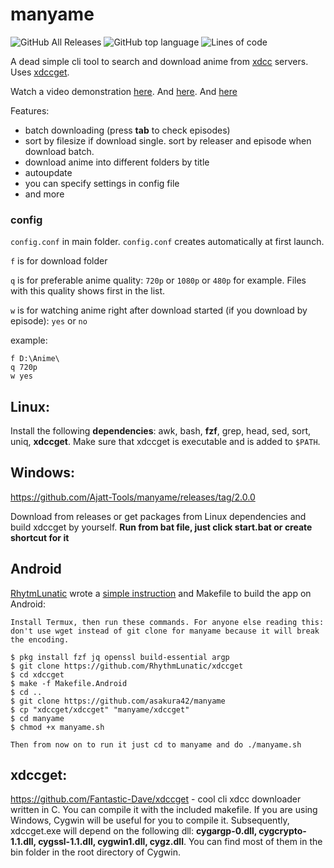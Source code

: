 # manyame
 ![GitHub All Releases](https://img.shields.io/github/downloads/asakura42/manyame/total) ![GitHub top language](https://img.shields.io/github/languages/top/asakura42/manyame) ![Lines of code](https://img.shields.io/tokei/lines/github/asakura42/manyame)

A dead simple cli tool to search and download anime from [xdcc](https://en.wikipedia.org/wiki/XDCC) servers.
Uses [xdccget](https://github.com/Fantastic-Dave/xdccget).

Watch a video demonstration [here](https://streamable.com/0yq0m1). And [here](https://streamable.com/b0tgcj). And [here](https://streamable.com/llpho8)

Features:
* batch downloading (press **tab** to check episodes)
* sort by filesize if download single. sort by releaser and episode when download batch.
* download anime into different folders by title
* autoupdate
* you can specify settings in config file
* and more

### config
`config.conf` in main folder.
`config.conf` creates automatically at first launch.

`f` is for download folder

`q` is for preferable anime quality: `720p` or `1080p` or `480p` for example. Files with this quality shows first in the list.

`w` is for watching anime right after download started (if you download by episode): `yes` or `no`

example:
```
f D:\Anime\
q 720p
w yes
```

## Linux:
Install the following **dependencies**: awk, bash, **fzf**, grep, head, sed, sort, uniq, **xdccget**.
Make sure that xdccget is executable and is added to `$PATH`.

## Windows:
https://github.com/Ajatt-Tools/manyame/releases/tag/2.0.0

Download from releases or get packages from Linux dependencies and build xdccget by yourself. **Run from bat file, just click start.bat or create shortcut for it**

## Android
[RhytmLunatic](https://github.com/RhythmLunatic/) wrote a [simple instruction](https://old.reddit.com/r/animepiracy/comments/iw5tle/manyame_130_many_new_features/g62hlkw/) and Makefile to build the app on Android:

```
Install Termux, then run these commands. For anyone else reading this: don't use wget instead of git clone for manyame because it will break the encoding.

$ pkg install fzf jq openssl build-essential argp
$ git clone https://github.com/RhythmLunatic/xdccget
$ cd xdccget
$ make -f Makefile.Android
$ cd ..
$ git clone https://github.com/asakura42/manyame
$ cp "xdccget/xdccget" "manyame/xdccget"
$ cd manyame
$ chmod +x manyame.sh

Then from now on to run it just cd to manyame and do ./manyame.sh
```

## xdccget:
https://github.com/Fantastic-Dave/xdccget - cool cli xdcc downloader written in C. You can compile it with the included makefile. If you are using Windows, Cygwin will be useful for you to compile it. Subsequently, xdccget.exe will depend on the following dll: **cygargp-0.dll, cygcrypto-1.1.dll, cygssl-1.1.dll, cygwin1.dll, cygz.dll**. You can find most of them in the bin folder in the root directory of Cygwin.


